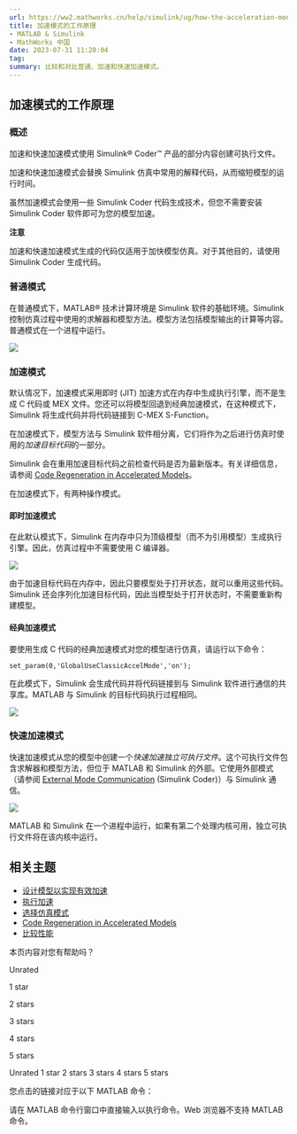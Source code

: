 ```yaml
---
url: https://ww2.mathworks.cn/help/simulink/ug/how-the-acceleration-modes-work.html
title: 加速模式的工作原理
- MATLAB & Simulink
- MathWorks 中国
date: 2023-07-31 11:20:04
tag: 
summary: 比较和对比普通、加速和快速加速模式。
---
```

## 加速模式的工作原理

### 概述

加速和快速加速模式使用 Simulink® Coder™ 产品的部分内容创建可执行文件。

加速和快速加速模式会替换 Simulink 仿真中常用的解释代码，从而缩短模型的运行时间。

虽然加速模式会使用一些 Simulink Coder 代码生成技术，但您不需要安装 Simulink Coder 软件即可为您的模型加速。

**注意**

加速和快速加速模式生成的代码仅适用于加快模型仿真。对于其他目的，请使用 Simulink Coder 生成代码。

### 普通模式

在普通模式下，MATLAB® 技术计算环境是 Simulink 软件的基础环境。Simulink 控制仿真过程中使用的求解器和模型方法。模型方法包括模型输出的计算等内容。普通模式在一个进程中运行。

![](https://ww2.mathworks.cn/help/simulink/ug/rapid_accel_1a.png)

### 加速模式

默认情况下，加速模式采用即时 (JIT) 加速方式在内存中生成执行引擎，而不是生成 C 代码或 MEX 文件。您还可以将模型回退到经典加速模式，在这种模式下，Simulink 将生成代码并将代码链接到 C-MEX S-Function。

在加速模式下，模型方法与 Simulink 软件相分离，它们将作为之后进行仿真时使用的*加速目标代码*的一部分。

Simulink 会在重用加速目标代码之前检查代码是否为最新版本。有关详细信息，请参阅 [Code Regeneration in Accelerated Models](https://ww2.mathworks.cn/help/simulink/ug/code-regeneration-in-accelerated-models.html)。

在加速模式下，有两种操作模式。

#### 即时加速模式

在此默认模式下，Simulink 在内存中只为顶级模型（而不为引用模型）生成执行引擎。因此，仿真过程中不需要使用 C 编译器。

![](https://ww2.mathworks.cn/help/simulink/ug/rapid_accel_2b.png)

由于加速目标代码在内存中，因此只要模型处于打开状态，就可以重用这些代码。Simulink 还会序列化加速目标代码，因此当模型处于打开状态时，不需要重新构建模型。

#### 经典加速模式

要使用生成 C 代码的经典加速模式对您的模型进行仿真，请运行以下命令：

```
set_param(0,'GlobalUseClassicAccelMode','on');

```

在此模式下，Simulink 会生成代码并将代码链接到与 Simulink 软件进行通信的共享库。MATLAB 与 Simulink 的目标代码执行过程相同。

![](https://ww2.mathworks.cn/help/simulink/ug/rapid_accel_2a.png)

### 快速加速模式

快速加速模式从您的模型中创建一个*快速加速独立可执行文件*。这个可执行文件包含求解器和模型方法，但位于 MATLAB 和 Simulink 的外部。它使用外部模式（请参阅 [External Mode Communication](https://ww2.mathworks.cn/help/rtw/ug/about-model-execution.html#f17854) (Simulink Coder)）与 Simulink 通信。

![](https://ww2.mathworks.cn/help/simulink/ug/rapid_accel_3a.png)

MATLAB 和 Simulink 在一个进程中运行，如果有第二个处理内核可用，独立可执行文件将在该内核中运行。

## 相关主题

- [设计模型以实现有效加速](https://ww2.mathworks.cn/help/simulink/ug/designing-your-model-for-effective-acceleration.html)
- [执行加速](https://ww2.mathworks.cn/help/simulink/ug/performing-acceleration.html)
- [选择仿真模式](https://ww2.mathworks.cn/help/simulink/ug/choosing-a-simulation-mode.html)
- [Code Regeneration in Accelerated Models](https://ww2.mathworks.cn/help/simulink/ug/code-regeneration-in-accelerated-models.html)
- [比较性能](https://ww2.mathworks.cn/help/simulink/ug/comparing-performance.html)

本页内容对您有帮助吗？

Unrated

1 star

2 stars

3 stars

4 stars

5 stars

Unrated 1 star 2 stars 3 stars 4 stars 5 stars

您点击的链接对应于以下 MATLAB 命令：

请在 MATLAB 命令行窗口中直接输入以执行命令。Web 浏览器不支持 MATLAB 命令。
